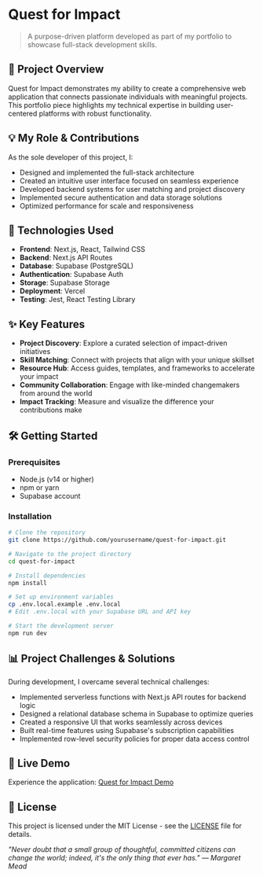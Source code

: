 # Quest for Impact

> A purpose-driven platform developed as part of my portfolio to showcase full-stack development skills.

## 🚀 Project Overview

Quest for Impact demonstrates my ability to create a comprehensive web application that connects passionate individuals with meaningful projects. This portfolio piece highlights my technical expertise in building user-centered platforms with robust functionality.

## 💡 My Role & Contributions

As the sole developer of this project, I:
- Designed and implemented the full-stack architecture
- Created an intuitive user interface focused on seamless experience
- Developed backend systems for user matching and project discovery
- Implemented secure authentication and data storage solutions
- Optimized performance for scale and responsiveness

## 🔧 Technologies Used

- **Frontend**: Next.js, React, Tailwind CSS
- **Backend**: Next.js API Routes
- **Database**: Supabase (PostgreSQL)
- **Authentication**: Supabase Auth
- **Storage**: Supabase Storage
- **Deployment**: Vercel
- **Testing**: Jest, React Testing Library

## ✨ Key Features

- **Project Discovery**: Explore a curated selection of impact-driven initiatives
- **Skill Matching**: Connect with projects that align with your unique skillset
- **Resource Hub**: Access guides, templates, and frameworks to accelerate your impact
- **Community Collaboration**: Engage with like-minded changemakers from around the world
- **Impact Tracking**: Measure and visualize the difference your contributions make

## 🛠️ Getting Started

### Prerequisites

- Node.js (v14 or higher)
- npm or yarn
- Supabase account

### Installation

```bash
# Clone the repository
git clone https://github.com/yourusername/quest-for-impact.git

# Navigate to the project directory
cd quest-for-impact

# Install dependencies
npm install

# Set up environment variables
cp .env.local.example .env.local
# Edit .env.local with your Supabase URL and API key

# Start the development server
npm run dev
```

## 📊 Project Challenges & Solutions

During development, I overcame several technical challenges:
- Implemented serverless functions with Next.js API routes for backend logic
- Designed a relational database schema in Supabase to optimize queries
- Created a responsive UI that works seamlessly across devices
- Built real-time features using Supabase's subscription capabilities
- Implemented row-level security policies for proper data access control

## 🔗 Live Demo

Experience the application: [Quest for Impact Demo](https://aid-quest.vercel.app)

## 📜 License

This project is licensed under the MIT License - see the [LICENSE](LICENSE) file for details.



*"Never doubt that a small group of thoughtful, committed citizens can change the world; indeed, it's the only thing that ever has." — Margaret Mead*
